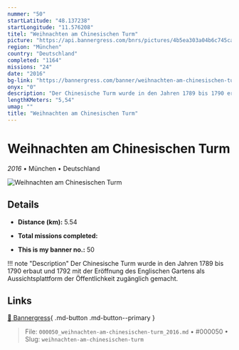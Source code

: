 ```yaml
---
nummer: "50"
startLatitude: "48.137238"
startLongitude: "11.576208"
titel: "Weihnachten am Chinesischen Turm"
picture: "https://api.bannergress.com/bnrs/pictures/4b5ea303a04b6c745ca69d622a2b195f"
region: "München"
country: "Deutschland"
completed: "1164"
missions: "24"
date: "2016"
bg-link: "https://bannergress.com/banner/weihnachten-am-chinesischen-turm-46d7"
onyx: "0"
description: "Der Chinesische Turm wurde in den Jahren 1789 bis 1790 erbaut und 1792 mit der Eröffnung des Englischen Gartens als Aussichtsplattform der Öffentlichkeit zugänglich gemacht."
lengthKMeters: "5,54"
umap: ""
title: "Weihnachten am Chinesischen Turm"
---
```

# Weihnachten am Chinesischen Turm

*2016* • München • Deutschland

![Weihnachten am Chinesischen Turm](https://api.bannergress.com/bnrs/pictures/4b5ea303a04b6c745ca69d622a2b195f)

## Details
- **Distance (km):** 5.54

- **Total missions completed:** 
- **This is my banner no.:** 50


!!! note "Description"
    Der Chinesische Turm wurde in den Jahren 1789 bis 1790 erbaut und 1792 mit der Eröffnung des Englischen Gartens als Aussichtsplattform der Öffentlichkeit zugänglich gemacht.



## Links
[🔗 Bannergress](https://bannergress.com/banner/weihnachten-am-chinesischen-turm-46d7){ .md-button .md-button--primary }



> File: `000050_weihnachten-am-chinesischen-turm_2016.md` • #000050 • Slug: `weihnachten-am-chinesischen-turm`
